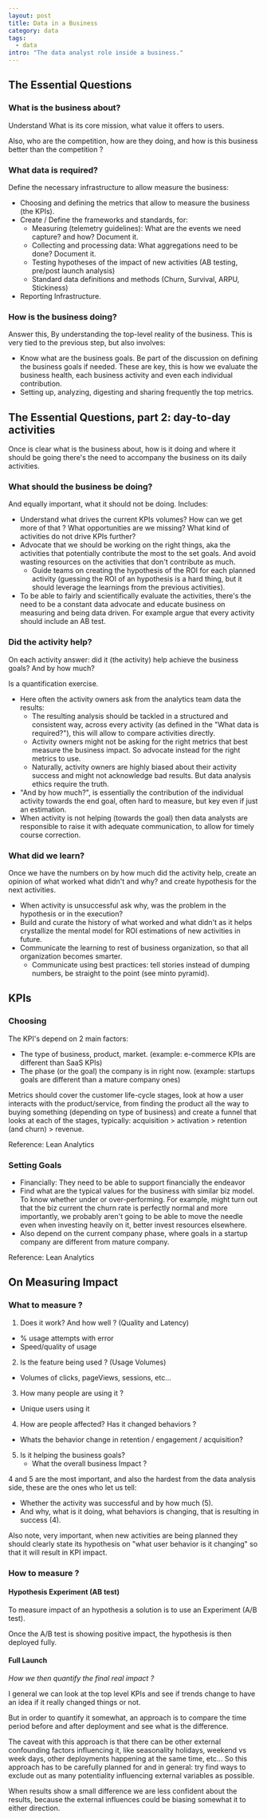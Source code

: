 ```yaml
---
layout: post
title: Data in a Business
category: data
tags:
  - data
intro: "The data analyst role inside a business."
---
```


## The Essential Questions

### What is the business about?

Understand What is its core mission, what value it offers to users.

Also, who are the competition, how are they doing, and how is this business better than the competition ?


### What data is required?

Define the necessary infrastructure to allow measure the business:

- Choosing and defining the metrics that allow to measure the business (the KPIs).
- Create / Define the frameworks and standards, for:
   - Measuring (telemetry guidelines): What are the events we need capture? and how? Document it.
   - Collecting and processing data: What aggregations need to be done? Document it.
   - Testing hypotheses of the impact of new activities (AB testing, pre/post launch analysis)
   - Standard data definitions and methods (Churn, Survival, ARPU, Stickiness)
- Reporting Infrastructure.


### How is the business doing?

 Answer this, By understanding the top-level reality of the business. This is very tied to the previous step, but also involves:

- Know what are the business goals. Be part of the discussion on defining the business goals if needed. These are key, this is how we evaluate the business health, each business activity and even each individual contribution.
- Setting up, analyzing, digesting and sharing frequently the top metrics.




## The Essential Questions, part 2: day-to-day activities

Once is clear what is the business about, how is it doing and where it should be going there's the need to accompany the business on its daily activities.


### What should the business be doing?

And equally important, what it should not be doing. Includes:

- Understand what drives the current KPIs volumes? How can we get more of that ? What opportunities are we missing? What kind of activities do not drive KPIs further? 
- Advocate that we should be working on the right things, aka the activities that potentially contribute the most to the set goals. And avoid wasting resources on the activities that don't contribute as much. 
  - Guide teams on creating the hypothesis of the ROI for each planned activity (guessing the ROI of an hypothesis is a hard thing, but it should leverage the learnings from the previous activities).
- To be able to fairly and scientifically evaluate the activities, there's the need to be a constant data advocate and educate business on measuring and being data driven. For example argue that every activity should include an AB test.




### Did the activity help? 

On each activity answer: did it (the activity) help achieve the business goals? And by how much?

Is a quantification exercise.

- Here often the activity owners ask from the analytics team data the results:
  - The resulting analysis should be tackled in a structured and consistent way, across every activity (as defined in the "What data is required?"), this will allow to compare activities directly.
  - Activity owners might not be asking for the right metrics that best measure the business impact. So advocate instead for the right metrics to use.
  - Naturally, activity owners are highly biased about their activity success and might not acknowledge bad results. But data analysis ethics require the truth.
- "And by how much?", is essentially the contribution of the individual activity towards the end goal, often hard to measure, but key even if just an estimation.
- When activity is not helping (towards the goal) then data analysts are responsible to raise it with adequate communication, to allow for timely course correction.



### What did we learn?

Once we have the numbers on by how much did the activity help, create an opinion of what worked what didn't and why? and create hypothesis for the next activities.

- When activity is unsuccessful ask why, was the problem in the hypothesis or in the execution?
- Build and curate the history of what worked and what didn't as it helps crystallize the mental model for ROI estimations of new activities in future.
- Communicate the learning to rest of business organization, so that all organization becomes smarter.
  - Communicate using best practices: tell stories instead of dumping numbers, be straight to the point (see minto pyramid).











## KPIs

### Choosing

The KPI's depend on 2 main factors:

- The type of business, product, market. (example: e-commerce KPIs are different than SaaS KPIs)
- The phase (or the goal) the company is in right now. (example: startups goals are different than a mature company ones)

Metrics should cover the customer life-cycle stages, look at how a user interacts with the product/service, from finding the product all the way to buying something (depending on type of business) and create a funnel that looks at each of the stages, typically: acquisition > activation > retention (and churn) > revenue.  

Reference: Lean Analytics


### Setting Goals

- Financially: They need to be able to support financially the endeavor
- Find what are the typical values for the business with similar biz model. To know whether under or over-performing. For example, might turn out that the biz current the churn rate is perfectly normal and more importantly, we probably aren't going to be able to move the needle even when investing heavily on it, better invest resources elsewhere.
- Also depend on the current company phase, where goals in a startup company are different from mature company.

Reference: Lean Analytics









## On Measuring Impact

### What to measure ?

1. Does it work? And how well ? (Quality and Latency)
  - % usage attempts with error
  - Speed/quality of usage

2. Is the feature being used ? (Usage Volumes)
  - Volumes of clicks, pageViews, sessions, etc...

3. How many people are using it ?
  - Unique users using it

4. How are people affected? Has it changed behaviors ?
  - Whats the behavior change in retention / engagement / acquisition?

5. Is it helping the business goals?
   - What the overall business Impact ?


4 and 5 are the most important, and also the hardest from the data analysis side, these are the ones who let us tell:

 - Whether the activity was successful and by how much (5).
 - And why, what is it doing, what behaviors is changing, that is resulting in success (4).

Also note, very important, when new activities are being planned they should clearly state its hypothesis on "what user behavior is it changing" so that it will result in KPI impact.



### How to measure ?

#### Hypothesis Experiment (AB test)

To measure impact of an hypothesis a solution is to use an Experiment (A/B test).

Once the A/B test is showing positive impact, the hypothesis is then deployed fully.

#### Full Launch 

*How we then quantify the final real impact ?*

I general we can look at the top level KPIs and see if trends change to have an idea if it really changed things or not. 

But in order to quantify it somewhat, an approach is to compare the time period before and after deployment and see what is the difference.

The caveat with this approach is that there can be other external confounding factors influencing it, like seasonality holidays, weekend vs week days, other deployments happening at the same time, etc... So this approach has to be carefully planned for and in general: try find ways to exclude out as many potentiality influencing external variables as possible.

When results show a small difference we are less confident about the results, because the external influences could be biasing somewhat it to either direction.

